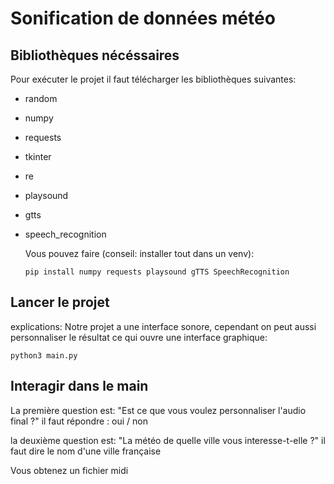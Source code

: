 # Sonification de données météo

## Bibliothèques nécéssaires

Pour exécuter le projet il faut télécharger les bibliothèques suivantes:
- random
- numpy
- requests
- tkinter
- re
- playsound
- gtts
- speech_recognition

  Vous pouvez faire (conseil: installer tout dans un venv):
  
  ```pip install numpy requests playsound gTTS SpeechRecognition```


## Lancer le projet

explications: Notre projet a une interface sonore, cependant on peut aussi personnaliser le résultat ce qui ouvre une interface graphique:

```python3 main.py```

## Interagir dans le main

La première question est:
"Est ce que vous voulez personnaliser l'audio final ?"
il faut répondre : oui / non

la deuxième question est:
"La météo de quelle ville vous interesse-t-elle ?"
il faut dire le nom d'une ville française

Vous obtenez un fichier midi
